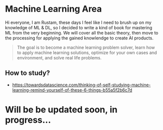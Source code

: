 # Machine Learning Area
Hi everyone, I am Rustam, these days I feel like I need to brush up on my knowledge of ML & DL, so I decided to write a kind of book for mastering ML from the very beginning. We will cover all the basic theory, then move to the processing for applying the gained knowlendge to create AI products.

> The goal is to become a machine learning problem solver, learn how to apply machine learning solutions, optimize for your own cases and environment, and solve real life problems.

## How to study?
- https://towardsdatascience.com/thinking-of-self-studying-machine-learning-remind-yourself-of-these-6-things-b55a5f2b6c7d

# Will be be updated soon, in progress...